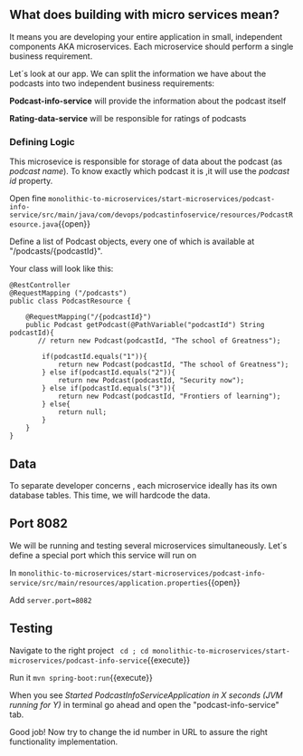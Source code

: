 
## What does building with micro services mean?

It means you are developing your entire application in small, independent components AKA microservices. Each microservice should perform a single business requirement. 


Let´s look at our app. We can split the information we have about the podcasts into two independent business requirements:

**Podcast-info-service** will provide the information about the podcast itself

**Rating-data-service** will be responsible for ratings of podcasts



### Defining Logic

This microsevice is responsible for storage of data about the podcast (as *podcast name*). To know exactly which podcast it is ,it will use the *podcast id* property.

Open fine `monolithic-to-microservices/start-microservices/podcast-info-service/src/main/java/com/devops/podcastinfoservice/resources/PodcastResource.java`{{open}}

Define a list of Podcast objects, every one of which is available at "/podcasts/{podcastId}".

Your class will look like this:

```
@RestController
@RequestMapping ("/podcasts")
public class PodcastResource {
   
    @RequestMapping("/{podcastId}")
    public Podcast getPodcast(@PathVariable("podcastId") String podcastId){
       // return new Podcast(podcastId, "The school of Greatness");

        if(podcastId.equals("1")){
            return new Podcast(podcastId, "The school of Greatness");
        } else if(podcastId.equals("2")){
            return new Podcast(podcastId, "Security now");
        } else if(podcastId.equals("3")){
            return new Podcast(podcastId, "Frontiers of learning");
        } else{
            return null;
        }
    }
}
```

## Data

To separate developer concerns , each microservice ideally has its own database tables. This time, we will hardcode the data.

## Port 8082

We will be running and testing several microservices simultaneously. Let´s define a special port which this service will run on

In `monolithic-to-microservices/start-microservices/podcast-info-service/src/main/resources/application.properties`{{open}} 

Add `server.port=8082`


## Testing

Navigate to the right project ` cd ; cd monolithic-to-microservices/start-microservices/podcast-info-service`{{execute}}

Run it `mvn spring-boot:run`{{execute}}

When you see *Started PodcastInfoServiceApplication in X seconds (JVM running for Y)* in terminal go ahead and open the "podcast-info-service" tab.

Good job! Now try to change the id number in URL to assure the right functionality implementation.